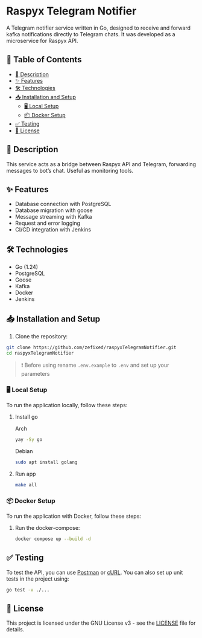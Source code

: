 # Raspyx Telegram Notifier

A Telegram notifier service written in Go, designed to receive and forward kafka notifications directly to Telegram chats. It was developed as a microservice for Raspyx API.
## 📖 Table of Contents

- [📄 Description](#-description)
- [✨ Features](#-features)
- [🛠️ Technologies](#%EF%B8%8F-technologies)
- [📥 Installation and Setup](#-installation-and-setup)
  - [🖥️ Local Setup](#%EF%B8%8F-local-setup)
  - [📦 Docker Setup](#-docker-setup)
- [✅ Testing](#-testing)
- [📜 License](#-license)

## 📄 Description

This service acts as a bridge between Raspyx API and Telegram, forwarding messages to bot’s chat. Useful as monitoring tools.

## ✨ Features

- Database connection with PostgreSQL
- Database migration with goose
- Message streaming with Kafka
- Request and error logging
- CI/CD integration with Jenkins

## 🛠️ Technologies

- Go (1.24)
- PostgreSQL
- Goose
- Kafka
- Docker
- Jenkins

## 📥 Installation and Setup

1. Clone the repository:

```bash
git clone https://github.com/zefixed/raspyxTelegramNotifier.git
cd raspyxTelegramNotifier
```

> ❗ Before using rename `.env.example` to `.env` and set up your parameters

### 🖥️ Local Setup

To run the application locally, follow these steps:

1. Install go

   Arch

   ```bash
   yay -Sy go
   ```

   Debian

   ```bash
   sudo apt install golang
   ```
   
2. Run app

   ```bash
   make all
   ```

### 📦 Docker Setup

To run the application with Docker, follow these steps:

1. Run the docker-compose:

   ```bash
   docker compose up --build -d
   ```


## ✅ Testing

To test the API, you can use [Postman](https://www.postman.com/) or [cURL](https://curl.se/). You can also set up unit tests in the project using:

```bash
go test -v ./...
```

## 📜 License

This project is licensed under the GNU License v3 - see the [LICENSE](LICENSE) file for details.

